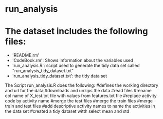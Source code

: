 # run_analysis

The dataset includes the following files:
=========================================

- 'README.rm'
- 'CodeBook.rm': Shows information about the variables used
- 'run_analysis.R': script used to generate the tidy data set called "run_analysis_tidy_dataset.txt"
- 'run_analysis_tidy_dataset.txt': the tidy data set


The Script run_analysis.R does the following:
#defines the working directory and url for the data
#downloads and unzips the data
#read files
#rename col name of X_test.txt file with values from features.txt file
#replace activity code by activity name
#merge the test files
#merge the train files
#merge train and test files
#add descriptive activity names to name the activities in the data set
#created a tidy dataset witth select mean and std
